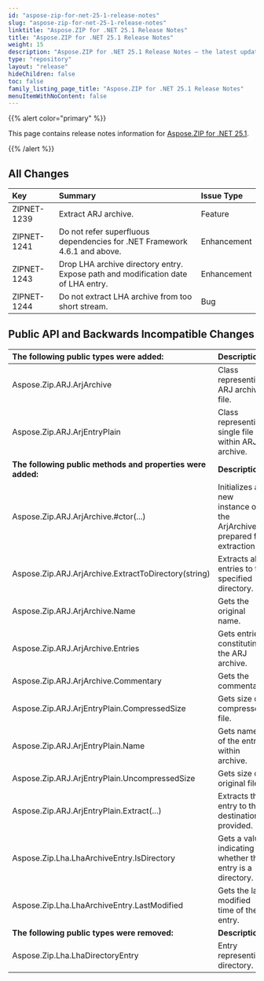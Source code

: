 ```yaml
---
id: "aspose-zip-for-net-25-1-release-notes"
slug: "aspose-zip-for-net-25-1-release-notes"
linktitle: "Aspose.ZIP for .NET 25.1 Release Notes"
title: "Aspose.ZIP for .NET 25.1 Release Notes"
weight: 15
description: "Aspose.ZIP for .NET 25.1 Release Notes – the latest updates and fixes."
type: "repository"
layout: "release"
hideChildren: false
toc: false
family_listing_page_title: "Aspose.ZIP for .NET 25.1 Release Notes"
menuItemWithNoContent: false
---
```


{{% alert color="primary" %}} 

This page contains release notes information for [Aspose.ZIP for .NET 25.1](https://releases.aspose.com/zip/net/new-releases/aspose.zip-for-.net-25.1/).

{{% /alert %}} 
## **All Changes**

|**Key**|**Summary**|**Issue Type**|
| :- | :- | :- |
|ZIPNET-1239|Extract ARJ archive.|Feature|
|ZIPNET-1241|Do not refer superfluous dependencies for .NET Framework 4.6.1 and above.|Enhancement|
|ZIPNET-1243|Drop LHA archive directory entry. Expose path and modification date of LHA entry.|Enhancement|
|ZIPNET-1244|Do not extract LHA archive from too short stream.|Bug|

## **Public API and Backwards Incompatible Changes**
|**The following public types were added:**|**Description**|
| :- | :- |
|Aspose.Zip.ARJ.ArjArchive|Class representing ARJ archive file.|
|Aspose.Zip.ARJ.ArjEntryPlain|Class representing single file within ARJ archive.|
|**The following public methods and properties were added:**|**Description**|
|Aspose.Zip.ARJ.ArjArchive.#ctor(...)|Initializes a new instance of the ArjArchive prepared for extraction.|
|Aspose.Zip.ARJ.ArjArchive.ExtractToDirectory(string)|Extracts all entries to the specified directory.|
|Aspose.Zip.ARJ.ArjArchive.Name|Gets the original name.|
|Aspose.Zip.ARJ.ArjArchive.Entries|Gets entries constituting the ARJ archive.|
|Aspose.Zip.ARJ.ArjArchive.Commentary|Gets the commentary.|
|Aspose.Zip.ARJ.ArjEntryPlain.CompressedSize|Gets size of compressed file.|
|Aspose.Zip.ARJ.ArjEntryPlain.Name|Gets name of the entry within archive.|
|Aspose.Zip.ARJ.ArjEntryPlain.UncompressedSize|Gets size of original file.|
|Aspose.Zip.ARJ.ArjEntryPlain.Extract(...)|Extracts the entry to the destination provided.|
|Aspose.Zip.Lha.LhaArchiveEntry.IsDirectory|Gets a value indicating whether this entry is a directory.|
|Aspose.Zip.Lha.LhaArchiveEntry.LastModified|Gets the last modified time of the entry.|
|**The following public types were removed:**|**Description**|
|Aspose.Zip.Lha.LhaDirectoryEntry|Entry representing directory.|